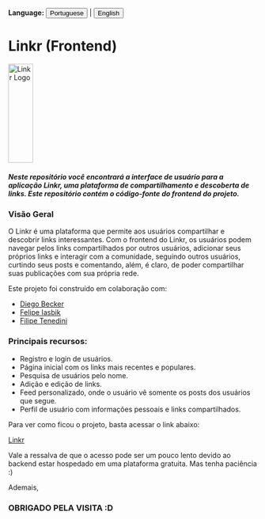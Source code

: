 **Language:**
<button onclick="toggleLanguage('pt')">Portuguese</button> | <button onclick="toggleLanguage('en')">English</button>


<style>
  #pt {
    display: block;
  }

  #en {
    display: none;
  }
</style>


<div id="pt">

# Linkr (Frontend) 
<img src="./public/favicon.ico" alt="Linkr Logo" width="50" height="200">

##### Neste repositório você encontrará a interface de usuário para a aplicação Linkr, uma plataforma de compartilhamento e descoberta de links. Este repositório contém o código-fonte do frontend do projeto.

### Visão Geral

O Linkr é uma plataforma que permite aos usuários compartilhar e descobrir links interessantes. Com o frontend do Linkr, os usuários podem navegar pelos links compartilhados por outros usuários, adicionar seus próprios links e interagir com a comunidade, seguindo outros usuários, curtindo seus posts e comentando, além, é claro, de poder compartilhar suas publicações com sua própria rede.

Este projeto foi construído em colaboração com:

- [Diego Becker](https://github.com/DiegoBeker)
- [Felipe Iasbik](https://github.com/felipeiasbik)
- [Filipe Tenedini](https://github.com/FilipeTenedini)

### Principais recursos:

- Registro e login de usuários.
- Página inicial com os links mais recentes e populares.
- Pesquisa de usuários pelo nome.
- Adição e edição de links.
- Feed personalizado, onde o usuário vê somente os posts dos usuários que segue.
- Perfil de usuário com informações pessoais e links compartilhados.

Para ver como ficou o projeto, basta acessar o link abaixo:

[Linkr](https://linkr-frontend-gilt.vercel.app)

Vale a ressalva de que o acesso pode ser um pouco lento devido ao backend estar hospedado em uma plataforma gratuita. Mas tenha paciência :)

Ademais,

### OBRIGADO PELA VISITA :D

</div>

<div id="en">

## Linkr (Frontend) - English

In this repository, you will find the user interface for the Linkr application, a platform for sharing and discovering links. This repository contains the source code for the frontend of the project.

### Overview

Linkr is a platform that allows users to share and discover interesting links. With the Linkr frontend, users can browse links shared by other users, add their own links, and interact with the community by following other users, liking their posts, commenting, and, of course, sharing their own posts with their network.

This project was built in collaboration with:

- [Diego Becker](https://github.com/DiegoBeker)
- [Felipe Iasbik](https://github.com/felipeiasbik)
- [Filipe Tenedini](https://github.com/FilipeTenedini)

### Key Features:

- User registration and login.
- Home page displaying the most recent and popular links.
- User search by name.
- Adding and editing links.
- Personalized feed where the user sees posts only from the users they follow.
- User profile with personal information and shared links.

To see how the project looks, simply access the link below:

[Linkr](https://linkr-frontend-gilt.vercel.app)

Please note that the access may be a bit slow due to the backend being hosted on a free platform. So please be patient :)

Thank you for visiting! :D
</div>

<script>
   function toggleLanguage(language) {
    if (language === 'pt') {
      document.getElementById('pt').style.display = 'block';
      document.getElementById('en').style.display = 'none';
    } else {
      document.getElementById('pt').style.display = 'none';
      document.getElementById('en').style.display = 'block';
    }
  }
</script>